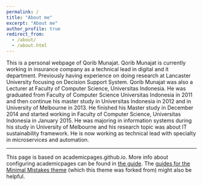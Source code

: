 ```yaml
---
permalink: /
title: "About me"
excerpt: "About me"
author_profile: true
redirect_from: 
  - /about/
  - /about.html
---
```


This is a personal webpage of Qorib Munajat. Qorib Munajat is currently working in insurance company as a technical lead in digital and it department. Previously having experience on doing research at Lancaster University focusing on Decision Support System. Qorib Munajat was also a Lecturer at Faculty of Computer Science, Universitas Indonesia. He was graduated from Faculty of Computer Science Universitas Indonesia in 2011 and then continue his master study in Universitas Indonesia in 2012 and in University of Melbourne in 2013. He finished his Master study in December 2014 and started working in Faculty of Computer Science, Universitas Indonesia in January 2015. He was majoring in information systems during his study in University of Melbourne and his research topic was about IT sustainability framework. He is now working as technical lead with specialty in microservices and automation.

------
This page is based on  academicpages.github.io. More info about configuring academicpages can be found in [the guide](https://academicpages.github.io/markdown/). The [guides for the Minimal Mistakes theme](https://mmistakes.github.io/minimal-mistakes/docs/configuration/) (which this theme was forked from) might also be helpful.
